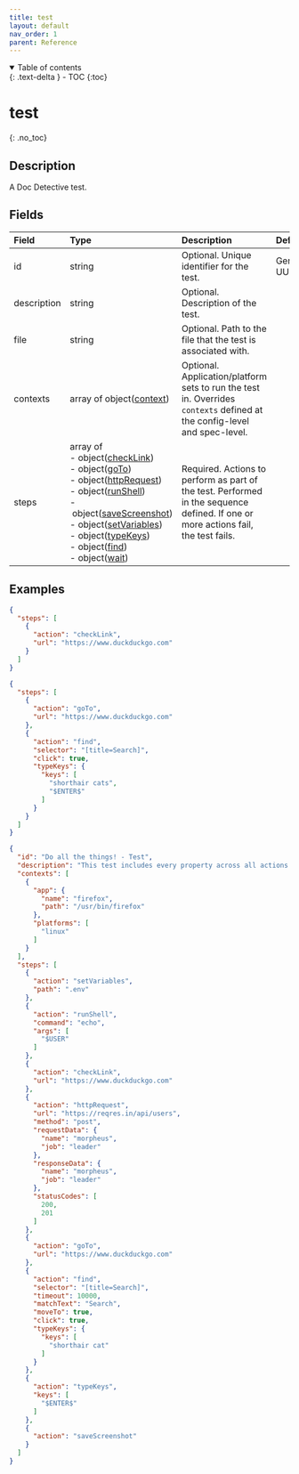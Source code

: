 ```yaml
---
title: test
layout: default
nav_order: 1
parent: Reference
---
```


<details open markdown="block">
<summary>
Table of contents
</summary>
{: .text-delta }
- TOC
{:toc}
</details>

# test
{: .no_toc}

## Description

A Doc Detective test.

## Fields

Field | Type | Description | Default
:-- | :-- | :-- | :--
id | string |  Optional. Unique identifier for the test. | Generated UUID
description | string |  Optional. Description of the test. | 
file | string |  Optional. Path to the file that the test is associated with. | 
contexts | array of object([context](/reference/schemas/context)) |  Optional. Application/platform sets to run the test in. Overrides `contexts` defined at the config-level and spec-level. | 
steps | array of <br>-&nbsp;object([checkLink](/reference/schemas/checkLink))<br>-&nbsp;object([goTo](/reference/schemas/goTo))<br>-&nbsp;object([httpRequest](/reference/schemas/httpRequest))<br>-&nbsp;object([runShell](/reference/schemas/runShell))<br>-&nbsp;object([saveScreenshot](/reference/schemas/saveScreenshot))<br>-&nbsp;object([setVariables](/reference/schemas/setVariables))<br>-&nbsp;object([typeKeys](/reference/schemas/typeKeys))<br>-&nbsp;object([find](/reference/schemas/find))<br>-&nbsp;object([wait](/reference/schemas/wait)) |  Required. Actions to perform as part of the test. Performed in the sequence defined. If one or more actions fail, the test fails. | 

## Examples

```json
{
  "steps": [
    {
      "action": "checkLink",
      "url": "https://www.duckduckgo.com"
    }
  ]
}
```

```json
{
  "steps": [
    {
      "action": "goTo",
      "url": "https://www.duckduckgo.com"
    },
    {
      "action": "find",
      "selector": "[title=Search]",
      "click": true,
      "typeKeys": {
        "keys": [
          "shorthair cats",
          "$ENTER$"
        ]
      }
    }
  ]
}
```

```json
{
  "id": "Do all the things! - Test",
  "description": "This test includes every property across all actions.",
  "contexts": [
    {
      "app": {
        "name": "firefox",
        "path": "/usr/bin/firefox"
      },
      "platforms": [
        "linux"
      ]
    }
  ],
  "steps": [
    {
      "action": "setVariables",
      "path": ".env"
    },
    {
      "action": "runShell",
      "command": "echo",
      "args": [
        "$USER"
      ]
    },
    {
      "action": "checkLink",
      "url": "https://www.duckduckgo.com"
    },
    {
      "action": "httpRequest",
      "url": "https://reqres.in/api/users",
      "method": "post",
      "requestData": {
        "name": "morpheus",
        "job": "leader"
      },
      "responseData": {
        "name": "morpheus",
        "job": "leader"
      },
      "statusCodes": [
        200,
        201
      ]
    },
    {
      "action": "goTo",
      "url": "https://www.duckduckgo.com"
    },
    {
      "action": "find",
      "selector": "[title=Search]",
      "timeout": 10000,
      "matchText": "Search",
      "moveTo": true,
      "click": true,
      "typeKeys": {
        "keys": [
          "shorthair cat"
        ]
      }
    },
    {
      "action": "typeKeys",
      "keys": [
        "$ENTER$"
      ]
    },
    {
      "action": "saveScreenshot"
    }
  ]
}
```
